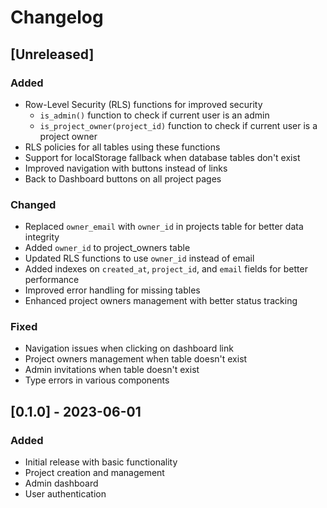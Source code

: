 # Changelog

## [Unreleased]

### Added
- Row-Level Security (RLS) functions for improved security
  - `is_admin()` function to check if current user is an admin
  - `is_project_owner(project_id)` function to check if current user is a project owner
- RLS policies for all tables using these functions
- Support for localStorage fallback when database tables don't exist
- Improved navigation with buttons instead of links
- Back to Dashboard buttons on all project pages

### Changed
- Replaced `owner_email` with `owner_id` in projects table for better data integrity
- Added `owner_id` to project_owners table
- Updated RLS functions to use `owner_id` instead of email
- Added indexes on `created_at`, `project_id`, and `email` fields for better performance
- Improved error handling for missing tables
- Enhanced project owners management with better status tracking

### Fixed
- Navigation issues when clicking on dashboard link
- Project owners management when table doesn't exist
- Admin invitations when table doesn't exist
- Type errors in various components

## [0.1.0] - 2023-06-01

### Added
- Initial release with basic functionality
- Project creation and management
- Admin dashboard
- User authentication